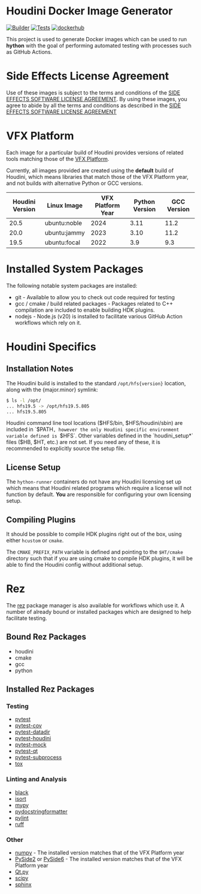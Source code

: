 Houdini Docker Image Generator
==============================

[![Builder](https://github.com/captainhammy/hython-docker-image-builder/actions/workflows/build_houdini_image.yml/badge.svg)](https://github.com/captainhammy/hython-docker-image-builder/actions/workflows/build_houdini_image.yml)
[![Tests](https://github.com/captainhammy/hython-docker-image-builder/actions/workflows/tests.yml/badge.svg)](https://github.com/captainhammy/hython-docker-image-builder/actions/workflows/tests.yml)
[![dockerhub](https://img.shields.io/badge/dockerhub-hython--runner-orange?logo=docker)](https://hub.docker.com/r/captainhammy/hython-runner)

This project is used to generate Docker images which can be used to run **hython** with the goal of performing automated
testing with processes such as GitHub Actions.

# Side Effects License Agreement

Use of these images is subject to the terms and conditions of the [SIDE EFFECTS SOFTWARE
LICENSE AGREEMENT](https://www.sidefx.com/legal/license-agreement/). By using these images, you agree to abide by all the terms and conditions as described in the [SIDE EFFECTS SOFTWARE
LICENSE AGREEMENT](https://www.sidefx.com/legal/license-agreement/)


# VFX Platform

Each image for a particular build of Houdini provides versions of related tools matching those of the [VFX Platform](https://vfxplatform.com/).

Currently, all images provided are created using the **default** build of Houdini, which means libraries that match
those of the VFX Platform year, and not builds with alternative Python or GCC versions.

| Houdini Version | Linux Image  | VFX Platform Year | Python Version | GCC Version    |
|-----------------|--------------|-------------------|----------------| ---------------|
| 20.5            | ubuntu:noble | 2024              | 3.11           | 11.2           |
| 20.0            | ubuntu:jammy | 2023              | 3.10           | 11.2           |
| 19.5            | ubuntu:focal | 2022              | 3.9            | 9.3            |

# Installed System Packages

The following notable system packages are installed:

- git - Available to allow you to check out code required for testing 
- gcc / cmake / build related packages - Packages related to C++ compilation are included to enable building HDK plugins.
- nodejs - Node.js (v20) is installed to facilitate various GitHub Action workflows which rely on it.

# Houdini Specifics

## Installation Notes

The Houdini build is installed to the standard `/opt/hfs{version}` location, along with the {major.minor} symlink:

```bash
$ ls -l /opt/
... hfs19.5 -> /opt/hfs19.5.805
... hfs19.5.805
```

Houdini command line tool locations ($HFS/bin, $HFS/houdini/sbin) are included in `$PATH`, however the only Houdini specific
environment variable defined is `$HFS`. Other variables defined in the `houdini_setup*` files ($HB, $HT, etc.) are not set.
If you need any of these, it is recommended to explicitly source the setup file.

## License Setup

The `hython-runner` containers do not have any Houdini licensing set up which means that Houdini related programs
which require a license will not function by default. **You** are responsible for configuring your own licensing
setup.

## Compiling Plugins

It should be possible to compile HDK plugins right out of the box, using either `hcustom` or `cmake`.

The `CMAKE_PREFIX_PATH` variable is defined and pointing to the `$HT/cmake` directory such that if you are using cmake
to compile HDK plugins, it will be able to find the Houdini config without additional setup.

# Rez

The [rez](https://rez.readthedocs.io/en/stable/) package manager is also available for workflows which use it. A number of already bound or installed
packages which are designed to help facilitate testing.


## Bound Rez Packages
- houdini
- cmake
- gcc
- python

## Installed Rez Packages

### Testing
- [pytest](https://pypi.org/project/pytest/)
- [pytest-cov](https://pypi.org/project/pytest-cov/)
- [pytest-datadir](https://pypi.org/project/pytest-datadir/)
- [pytest-houdini](https://pypi.org/project/pytest-houdini/)
- [pytest-mock](https://pypi.org/project/pytest-mock/)
- [pytest-qt](https://pypi.org/project/pytest-qt/)
- [pytest-subprocess](https://pypi.org/project/pytest-subprocess/)
- [tox](https://pypi.org/project/tox/)
   
### Linting and Analysis
- [black](https://pypi.org/project/black/)
- [isort](https://pypi.org/project/isort/)
- [mypy](https://pypi.org/project/mypy/)
- [pydocstringformatter](https://pypi.org/project/pydocstringformatter/)
- [pylint](https://pypi.org/project/pylint/)
- [ruff](https://pypi.org/project/ruff/) 
 
### Other
- [numpy](https://pypi.org/project/numpy/) - The installed version matches that of the VFX Platform year 
- [PySide2](https://pypi.org/project/PySide2/) or [PySide6](https://pypi.org/project/PySide6/) - The installed version matches that of the VFX Platform year 
- [Qt.py](https://pypi.org/project/Qt.py/)
- [scipy](https://pypi.org/project/scipy/)
- [sphinx](https://pypi.org/project/Sphinx/)
